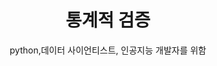 ---
layout: post
title:  "통계적 검증"
subtitle:   "python,데이터 사이언티스트, 인공지능 개발자를 위함"
categories: etc
tags: etc
comments: true
---